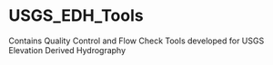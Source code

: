 # USGS_EDH_Tools
Contains Quality Control and Flow Check Tools developed for USGS Elevation Derived Hydrography 
